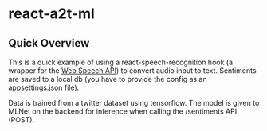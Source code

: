 # react-a2t-ml

## Quick Overview
This is a quick example of using a react-speech-recognition hook (a wrapper for the <a href="https://developer.mozilla.org/en-US/docs/Web/API/SpeechRecognition">Web Speech API</a>) to convert audio input to text. Sentiments are saved to a local db (you have to provide the config as an appsettings.json file).

Data is trained from a twitter dataset using tensorflow. The model is given to MLNet on the backend for inference when calling the /sentiments API (POST).
